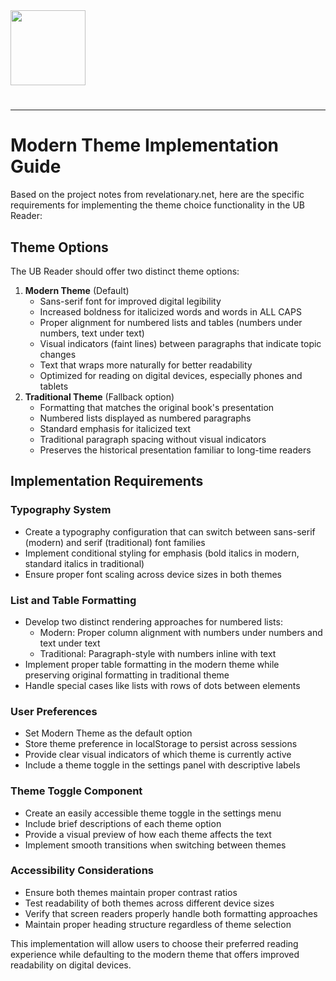 <img src="https://r2cdn.perplexity.ai/pplx-full-logo-primary-dark%402x.png" class="logo" width="120"/>

#

---

# Modern Theme Implementation Guide

Based on the project notes from revelationary.net, here are the specific requirements for implementing the theme choice functionality in the UB Reader:

## Theme Options

The UB Reader should offer two distinct theme options:

1. **Modern Theme** (Default)
   - Sans-serif font for improved digital legibility
   - Increased boldness for italicized words and words in ALL CAPS
   - Proper alignment for numbered lists and tables (numbers under numbers, text under text)
   - Visual indicators (faint lines) between paragraphs that indicate topic changes
   - Text that wraps more naturally for better readability
   - Optimized for reading on digital devices, especially phones and tablets
2. **Traditional Theme** (Fallback option)
   - Formatting that matches the original book's presentation
   - Numbered lists displayed as numbered paragraphs
   - Standard emphasis for italicized text
   - Traditional paragraph spacing without visual indicators
   - Preserves the historical presentation familiar to long-time readers

## Implementation Requirements

### Typography System

- Create a typography configuration that can switch between sans-serif (modern) and serif (traditional) font families
- Implement conditional styling for emphasis (bold italics in modern, standard italics in traditional)
- Ensure proper font scaling across device sizes in both themes

### List and Table Formatting

- Develop two distinct rendering approaches for numbered lists:
  - Modern: Proper column alignment with numbers under numbers and text under text
  - Traditional: Paragraph-style with numbers inline with text
- Implement proper table formatting in the modern theme while preserving original formatting in traditional theme
- Handle special cases like lists with rows of dots between elements

### User Preferences

- Set Modern Theme as the default option
- Store theme preference in localStorage to persist across sessions
- Provide clear visual indicators of which theme is currently active
- Include a theme toggle in the settings panel with descriptive labels

### Theme Toggle Component

- Create an easily accessible theme toggle in the settings menu
- Include brief descriptions of each theme option
- Provide a visual preview of how each theme affects the text
- Implement smooth transitions when switching between themes

### Accessibility Considerations

- Ensure both themes maintain proper contrast ratios
- Test readability of both themes across different device sizes
- Verify that screen readers properly handle both formatting approaches
- Maintain proper heading structure regardless of theme selection

This implementation will allow users to choose their preferred reading experience while defaulting to the modern theme that offers improved readability on digital devices.
